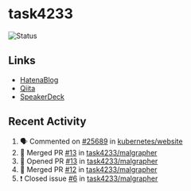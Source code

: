 # task4233
![Status](https://github-readme-stats.vercel.app/api?username=task4233&count_private=true&show_icons=true&theme=chartreuse-dark)

## Links
 - [HatenaBlog](https://task4233.hatenablog.com/)
 - [Qiita](https://qiita.com/task4233)
 - [SpeakerDeck](https://speakerdeck.com/task4233)

## Recent Activity
<!--START_SECTION:activity-->
1. 🗣 Commented on [#25689](https://github.com/kubernetes/website/issues/25689) in [kubernetes/website](https://github.com/kubernetes/website)
2. 🎉 Merged PR [#13](https://github.com/task4233/malgrapher/pull/13) in [task4233/malgrapher](https://github.com/task4233/malgrapher)
3. 💪 Opened PR [#13](https://github.com/task4233/malgrapher/pull/13) in [task4233/malgrapher](https://github.com/task4233/malgrapher)
4. 🎉 Merged PR [#12](https://github.com/task4233/malgrapher/pull/12) in [task4233/malgrapher](https://github.com/task4233/malgrapher)
5. ❗️ Closed issue [#6](https://github.com/task4233/malgrapher/issues/6) in [task4233/malgrapher](https://github.com/task4233/malgrapher)
<!--END_SECTION:activity-->
